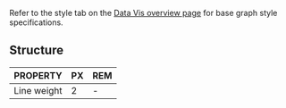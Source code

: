 Refer to the style tab on the [Data Vis overview page](/data-vis/overview/style) for base graph style specifications.

## Structure
| PROPERTY              | PX | REM |
|-----------------------|----|-----|
| Line weight			      | 2  |  -  |
